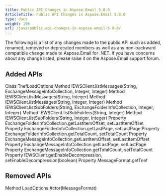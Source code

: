 ```yaml
---
title: Public API Changes in Aspose.Email 5.8.0
ArticleTitle: Public API Changes in Aspose.Email 5.8.0
type: docs
weight: 190
url: /java/public-api-changes-in-aspose-email-5-8-0/
---
```


The following is a list of any changes made to the public API such as added, renamed, removed or deprecated members as well as any non-backward compatible change made to Aspose.Email for .NET. If you have concerns about any change listed, please raise it on the Aspose.Email support forum.
## **Added APIs**
Class TnefLoadOptions
Method IEWSClient.listMessages(String, ExchangeMessageInfoCollection, Integer, Integer)
Method IEWSClient.listMessages(String, Integer)
Method IEWSClient.listMessages(String, Integer, Integer)
Method IEWSClient.listSubFolders(String, ExchangeFolderInfoCollection, Integer, Integer)
Method IEWSClient.listSubFolders(String, Integer)
Method IEWSClient.listSubFolders(String, Integer, Integer)
Property ExchangeFolderInfoCollection.getLastItemOffset, setLastItemOffset
Property ExchangeFolderInfoCollection.getLastPage, setLastPage
Property ExchangeFolderInfoCollection.getTotalCount, setTotalCount
Property ExchangeMessageInfoCollection.getLastItemOffset, setLastItemOffset
Property ExchangeMessageInfoCollection.getLastPage, setLastPage
Property ExchangeMessageInfoCollection.getTotalCount, setTotalCount
Property IEWSClient.getEnableDecompression, setEnableDecompression(boolean)
Property MessageFormat.getTnef
## **Removed APIs**
Method LoadOptions.#ctor(MessageFormat)
